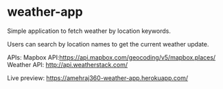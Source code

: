# weather-app
Simple application to fetch weather by location keywords.

Users can search by location names to get the current weather update.

APIs:
Mapbox API:https://api.mapbox.com/geocoding/v5/mapbox.places/
Weather API: http://api.weatherstack.com/

Live preview: https://amehraj360-weather-app.herokuapp.com/
